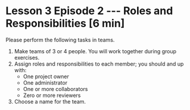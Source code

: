 

# Lesson 3 Episode 2 ---  Roles and Responsibilities [6 min]
Please perform the following tasks in teams.

1. Make teams of 3 or 4 people. You will work together during group exercises.
2. Assign roles and responsibilities to each member; you should and up with:
    - One project owner
    - One administrator
    - One or more collaborators
    - Zero or more reviewers
3. Choose a name for the team.